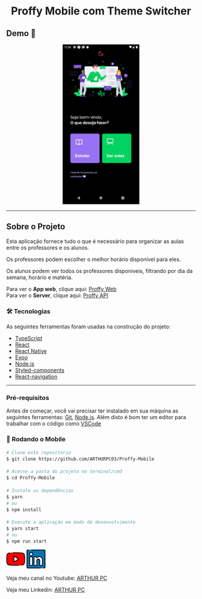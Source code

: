 <h1 style="text-align: center; font-weight: bold;">Proffy Mobile com Theme Switcher</h1>

## Demo 📸

<div align="center" >
  <img src="./github/GifMobile.gif" alt="demo-mobile" height="425">
</div>

---

## Sobre o Projeto

Esta aplicação fornece tudo o que é necessário para organizar as aulas entre os professores e os alunos.

Os professores podem escolher o melhor horário disponível para eles.

Os alunos podem ver todos os professores disponíveis, filtrando por dia da semana, horário e matéria.

Para ver o **App web**, clique aqui: [Proffy Web](https://github.com/ARTHURPC03/Proffy) <br />
Para ver o **Server**, clique aqui: [Proffy API](https://github.com/ARTHURPC03/Proffy-API)

### 🛠 Tecnologias

As seguintes ferramentas foram usadas na construção do projeto:

- [TypeScript](https://www.typescriptlang.org/)
- [React](https://pt-br.reactjs.org/)
- [React Native](https://reactnative.dev/)
- [Expo](https://expo.io/)
- [Node.js](https://nodejs.org/en/)
- [Styled-components](https://styled-components.com/)
- [React-navigation](https://reactnavigation.org/)
---
### Pré-requisitos

Antes de começar, você vai precisar ter instalado em sua máquina as seguintes ferramentas:
[Git](https://git-scm.com), [Node.js](https://nodejs.org/en/).
Além disto é bom ter um editor para trabalhar com o código como [VSCode](https://code.visualstudio.com/)

### 🎲 Rodando o Mobile

```bash
# Clone este repositório
$ git clone https://github.com/ARTHURPC03/Proffy-Mobile

# Acesse a pasta do projeto no terminal/cmd
$ cd Proffy-Mobile

# Instale as dependências
$ yarn
# ou
$ npm install

# Execute a aplicação em modo de desenvolvimento
$ yarn start
# ou
$ npm run start

```
<a href="https://www.youtube.com/c/arthurpc">
<img src="./github/youtube.png" alt="youtube" height="50"></a>
<a href="https://www.linkedin.com/in/arthurpc03/">
<img src="./github/linkedin.png" alt="linkedin" height="50"></a>
<br />

Veja meu canal no Youtube: [ARTHUR PC](https://www.youtube.com/c/arthurpc)

Veja meu Linkedin: [ARTHUR PC](https://www.linkedin.com/in/arthurpc03/)
